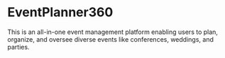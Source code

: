 # EventPlanner360

This is an all-in-one event management platform enabling users to plan, organize, and oversee diverse events like conferences, weddings, and parties.
